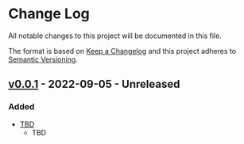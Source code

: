
# Change Log
All notable changes to this project will be documented in this file.

The format is based on [Keep a Changelog](http://keepachangelog.com/)
and this project adheres to [Semantic Versioning](http://semver.org/).


## [v0.0.1](#v0.0.1) - 2022-09-05 - Unreleased

### Added
- [TBD](#)
    - TBD

